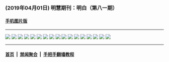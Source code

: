 ### (2019年04月01日) 明慧期刊：明白（第八一期）

#### [手机图片版](../mingbai-mobile/81.md) 
---

<img src="http://qikan.minghui.org/mhqkpage/qikanimage/2019/03/31/mingbai-81-read-online1.png"/> 

<img src="http://qikan.minghui.org/mhqkpage/qikanimage/2019/03/31/mingbai-81-read-online2.png"/> 

<img src="http://qikan.minghui.org/mhqkpage/qikanimage/2019/03/31/mingbai-81-read-online3.png"/> 

<img src="http://qikan.minghui.org/mhqkpage/qikanimage/2019/03/31/mingbai-81-read-online4.png"/> 

<img src="http://qikan.minghui.org/mhqkpage/qikanimage/2019/03/31/mingbai-81-read-online5.png"/> 

<img src="http://qikan.minghui.org/mhqkpage/qikanimage/2019/03/31/mingbai-81-read-online6.png"/> 

<img src="http://qikan.minghui.org/mhqkpage/qikanimage/2019/03/31/mingbai-81-read-online7.png"/> 

<img src="http://qikan.minghui.org/mhqkpage/qikanimage/2019/03/31/mingbai-81-read-online8.png"/> 

<img src="http://qikan.minghui.org/mhqkpage/qikanimage/2019/03/31/mingbai-81-read-online9.png"/> 

<img src="http://qikan.minghui.org/mhqkpage/qikanimage/2019/03/31/mingbai-81-read-online10.png"/> 

<img src="http://qikan.minghui.org/mhqkpage/qikanimage/2019/03/31/mingbai-81-read-online11.png"/> 

<img src="http://qikan.minghui.org/mhqkpage/qikanimage/2019/03/31/mingbai-81-read-online12.png"/> 

<img src="http://qikan.minghui.org/mhqkpage/qikanimage/2019/03/31/mingbai-81-read-online13.png"/> 

<img src="http://qikan.minghui.org/mhqkpage/qikanimage/2019/03/31/mingbai-81-read-online14.png"/> 

<img src="http://qikan.minghui.org/mhqkpage/qikanimage/2019/03/31/mingbai-81-read-online15.png"/> 

<img src="http://qikan.minghui.org/mhqkpage/qikanimage/2019/03/31/mingbai-81-read-online16.png"/> 

<img src="http://qikan.minghui.org/mhqkpage/qikanimage/2019/03/31/mingbai-81-read-online17.png"/> 



---

#### [首页](../../../..) &nbsp;|&nbsp; [禁闻聚合](https://github.com/gfw-breaker/banned-news) &nbsp;|&nbsp; [手把手翻墙教程](https://github.com/gfw-breaker/guides) 
